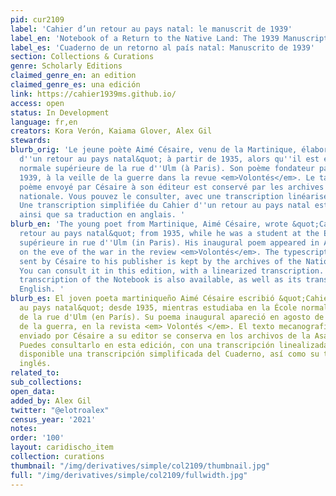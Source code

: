 ```yaml
---
pid: cur2109
label: 'Cahier d’un retour au pays natal: le manuscrit de 1939'
label_en: 'Notebook of a Return to the Native Land: The 1939 Manuscript'
label_es: 'Cuaderno de un retorno al país natal: Manuscrito de 1939'
section: Collections & Curations
genre: Scholarly Editions
claimed_genre_en: an edition
claimed_genre_es: una edición
link: https://cahier1939ms.github.io/
access: open
status: In Development
language: fr,en
creators: Kora Verón, Kaiama Glover, Alex Gil
stewards:
blurb_orig: 'Le jeune poète Aimé Césaire, venu de la Martinique, élabore &quot;Cahier
  d''un retour au pays natal&quot; à partir de 1935, alors qu''il est élève à l''École
  normale supérieure de la rue d''Ulm (à Paris). Son poème fondateur paraît en août
  1939, à la veille de la guerre dans la revue <em>Volontés</em>. Le tapuscrit du
  poème envoyé par Césaire à son éditeur est conservé par les archives de l''Assemblée
  nationale. Vous pouvez le consulter, avec une transcription linéarisée en regard.
  Une transcription simplifiée du Cahier d''un retour au pays natal est aussi disponible,
  ainsi que sa traduction en anglais. '
blurb_en: 'The young poet from Martinique, Aimé Césaire, wrote &quot;Cahier d''un
  retour au pays natal&quot; from 1935, while he was a student at the École normale
  supérieure in rue d''Ulm (in Paris). His inaugural poem appeared in August 1939,
  on the eve of the war in the review <em>Volontés</em>. The typescript of the poem
  sent by Césaire to his publisher is kept by the archives of the National Assembly.
  You can consult it in this edition, with a linearized transcription. A simplified
  transcription of the Notebook is also available, as well as its translation into
  English. '
blurb_es: El joven poeta martiniqueño Aimé Césaire escribió &quot;Cahier d'un retour
  au pays natal&quot; desde 1935, mientras estudiaba en la École normale supérieure
  de la rue d'Ulm (en París). Su poema inaugural apareció en agosto de 1939, en vísperas
  de la guerra, en la revista <em> Volontés </em>. El texto mecanografiado del poema
  enviado por Césaire a su editor se conserva en los archivos de la Asamblea Nacional.
  Puedes consultarlo en esta edición, con una transcripción linealizada. También está
  disponible una transcripción simplificada del Cuaderno, así como su traducción al
  inglés.
related_to:
sub_collections:
open_data:
added_by: Alex Gil
twitter: "@elotroalex"
census_year: '2021'
notes:
order: '100'
layout: caridischo_item
collection: curations
thumbnail: "/img/derivatives/simple/col2109/thumbnail.jpg"
full: "/img/derivatives/simple/col2109/fullwidth.jpg"
---
```

